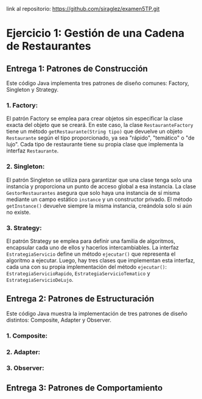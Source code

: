 link al repositorio: https://github.com/siraglez/examen5TP.git

# Ejercicio 1: Gestión de una Cadena de Restaurantes

## Entrega 1: Patrones de Construcción

Este código Java implementa tres patrones de diseño comunes: Factory, Singleton y Strategy.

### 1. Factory:

El patrón Factory se emplea para crear objetos sin especificar la clase exacta del objeto que se creará. En este caso, la clase `RestauranteFactory` tiene un método `getRestaurante(String tipo)` que devuelve un objeto `Restaurante` según el tipo proporcionado, ya sea "rápido", "temático" o "de lujo". Cada tipo de restaurante tiene su propia clase que implementa la interfaz `Restaurante`.

### 2. Singleton:

El patrón Singleton se utiliza para garantizar que una clase tenga solo una instancia y proporciona un punto de acceso global a esa instancia. La clase `GestorRestaurantes` asegura que solo haya una instancia de sí misma mediante un campo estático `instance` y un constructor privado. El método `getInstance()` devuelve siempre la misma instancia, creándola solo si aún no existe.

### 3. Strategy:

El patrón Strategy se emplea para definir una familia de algoritmos, encapsular cada uno de ellos y hacerlos intercambiables. La interfaz `EstrategiaServicio` define un método `ejecutar()` que representa el algoritmo a ejecutar. Luego, hay tres clases que implementan esta interfaz, cada una con su propia implementación del método `ejecutar()`: `EstrategiaServicioRapido`, `EstrategiaServicioTematico` y `EstrategiaServicioDeLujo`.


## Entrega 2: Patrones de Estructuración

Este código Java muestra la implementación de tres patrones de diseño distintos: Composite, Adapter y Observer.

### 1. Composite:

### 2. Adapter:

### 3. Observer:

## Entrega 3: Patrones de Comportamiento
